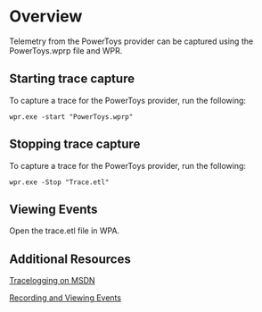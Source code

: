 
# Overview

Telemetry from the PowerToys provider can be captured using the PowerToys.wprp file and WPR.

## Starting trace capture

To capture a trace for the PowerToys provider, run the following:

`wpr.exe -start "PowerToys.wprp"`

## Stopping trace capture

To capture a trace for the PowerToys provider, run the following:

`wpr.exe -Stop "Trace.etl"`

## Viewing Events

Open the trace.etl file in WPA.

## Additional Resources
[Tracelogging on MSDN](https://docs.microsoft.com/en-us/windows/win32/tracelogging/trace-logging-portal)

[Recording and Viewing Events](https://docs.microsoft.com/en-us/windows/win32/tracelogging/tracelogging-record-and-display-tracelogging-events)
